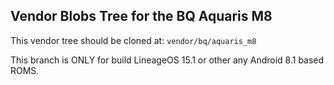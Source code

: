 ## Vendor Blobs Tree for the BQ Aquaris M8
This vendor tree should be cloned at: ``vendor/bq/aquaris_m8``

This branch is ONLY for build LineageOS 15.1 or other any Android 8.1 based ROMS.
